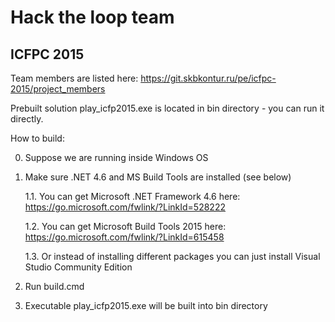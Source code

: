 # Hack the loop team
## ICFPC 2015

Team members are listed here:
https://git.skbkontur.ru/pe/icfpc-2015/project_members

Prebuilt solution play_icfp2015.exe is located in bin directory - you can run it directly.

How to build:

0. Suppose we are running inside Windows OS

1. Make sure .NET 4.6 and MS Build Tools are installed (see below)

	1.1. You can get Microsoft .NET Framework 4.6 here: https://go.microsoft.com/fwlink/?LinkId=528222

	1.2. You can get Microsoft Build Tools 2015 here: https://go.microsoft.com/fwlink/?LinkId=615458

	1.3. Or instead of installing different packages you can just install Visual Studio Community Edition

2. Run build.cmd

3. Executable play_icfp2015.exe will be built into bin directory